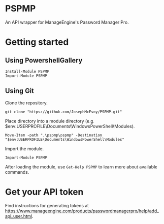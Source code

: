 # PSPMP
An API wrapper for ManageEngine's Password Manager Pro.

# Getting started #
## Using PowershellGallery ##
```
Install-Module PSPMP
Import-Module PSPMP
```

## Using Git ##
Clone the repository.
```
git clone "https://github.com/JosephMcEvoy/PSPMP.git"
```
Place directory into a module directory (e.g. $env:USERPROFILE\Documents\WindowsPowerShell\Modules).
```
Move-Item -path ".\pspmp\pspmp" -Destination "$env:USERPROFILE\Documents\WindowsPowerShell\Modules"
```
Import the module.
```
Import-Module PSPMP
```
After loading the module, use `Get-Help PSPMP` to learn more about available commands.

# Get your API token #
Find instructions for generating tokens at https://www.manageengine.com/products/passwordmanagerpro/help/add_api_user.html.
